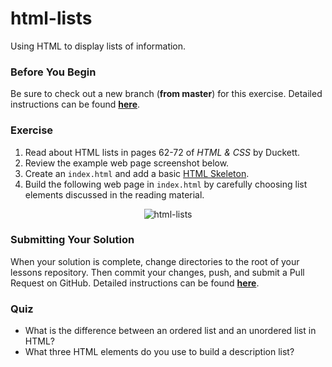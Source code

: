 # html-lists

Using HTML to display lists of information.

### Before You Begin

Be sure to check out a new branch (**from master**) for this exercise. Detailed instructions can be found [**here**](../../guides/before-each-exercise.md).

### Exercise

1. Read about HTML lists in pages 62-72 of _HTML & CSS_ by Duckett.
1. Review the example web page screenshot below.
1. Create an `index.html` and add a basic [HTML Skeleton](../html-skeleton/README.md).
1. Build the following web page in `index.html` by carefully choosing list elements discussed in the reading material.

<p align="center">
  <img src="images/html-lists.png" alt="html-lists">
</p>

### Submitting Your Solution

When your solution is complete, change directories to the root of your lessons repository. Then commit your changes, push, and submit a Pull Request on GitHub. Detailed instructions can be found [**here**](../../guides/after-each-exercise.md).

### Quiz

- What is the difference between an ordered list and an unordered list in HTML?
- What three HTML elements do you use to build a description list?
